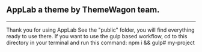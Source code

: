 ## AppLab a theme by ThemeWagon team.
---
Thank you for using AppLab See the "public" folder, you will find everything ready to use there. If you want to use the gulp based workflow, cd to this directory in your terminal and run this command: npm i && gulp#   m y - p r o j e c t  
 